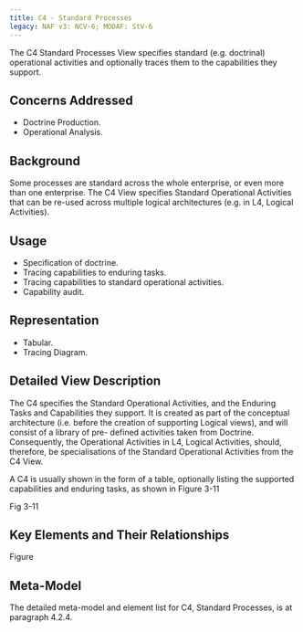 ```yaml
---
title: C4 - Standard Processes
legacy: NAF v3: NCV-6; MODAF: StV-6
---
```


The C4 Standard Processes View specifies standard (e.g. doctrinal)
operational activities and optionally traces them to the capabilities they
support.

## Concerns Addressed

* Doctrine Production.
* Operational Analysis.

## Background


Some processes are standard across the whole enterprise, or even more than one
enterprise.  The C4 View specifies Standard Operational Activities that can
be re-used across multiple logical architectures (e.g. in L4, Logical
Activities).

## Usage

* Specification of doctrine.
* Tracing capabilities to enduring tasks.
* Tracing capabilities to standard operational activities.
* Capability audit.

## Representation

* Tabular.
* Tracing Diagram.

## Detailed View Description

The C4 specifies the Standard Operational Activities, and the Enduring Tasks and
Capabilities they support. It is created as part of the conceptual architecture (i.e.
before the creation of supporting Logical views), and will consist of a library of pre-
defined activities taken from Doctrine. Consequently, the Operational Activities in L4,
Logical Activities, should, therefore, be specialisations of the Standard Operational
Activities from the C4 View.

A C4 is usually shown in the form of a table, optionally listing the supported
capabilities and enduring tasks, as shown in Figure 3-11

Fig 3-11

## Key Elements and Their Relationships

Figure

## Meta-Model

The detailed meta-model and element list for C4, Standard Processes, is at
paragraph 4.2.4.
